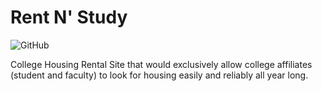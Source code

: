 # Rent N' Study

![GitHub](https://img.shields.io/github/license/kamrulhossain5/COMS4995)

College Housing Rental Site that would exclusively allow college affiliates (student and faculty) to look for housing easily and reliably all year long.

